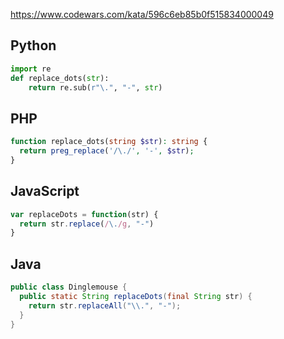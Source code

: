 https://www.codewars.com/kata/596c6eb85b0f515834000049

## Python
```python
import re
def replace_dots(str):
    return re.sub(r"\.", "-", str)
```

## PHP
```php
function replace_dots(string $str): string {
  return preg_replace('/\./', '-', $str);
}
```

## JavaScript
```js
var replaceDots = function(str) {
  return str.replace(/\./g, "-")
}
```

## Java
```java
public class Dinglemouse {
  public static String replaceDots(final String str) {
    return str.replaceAll("\\.", "-");
  }
}
```